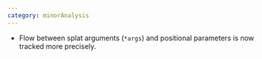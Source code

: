```yaml
---
category: minorAnalysis
---
```

* Flow between splat arguments (`*args`) and positional parameters is now tracked more precisely.
